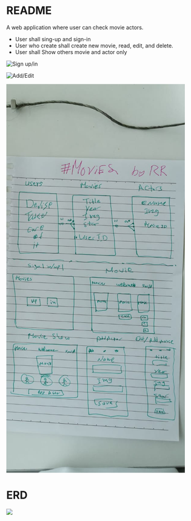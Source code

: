 # README

A web application where user can check movie actors. 
-	User shall sing-up and sign-in
-	User who create shall create new movie, read, edit, and delete.
-	User shall Show others movie and actor only

![Sign up/in](/Users/mohammedsultan/Desktop/sei/projects/project-2/app/assets/images/sinp.jpeg)

![Add/Edit](/Users/mohammedsultan/Desktop/sei/projects/project-2/app/assets/images/add.jpeg)


![Rela db](app/assets/images/All.jpeg)

# ERD 
<img src="images/All.jpeg” alt=“bored”
    title=“game bored” width=“400" height=“400” />